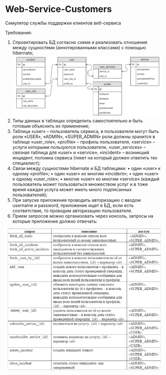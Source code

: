 # Web-Service-Customers
Симулятор службы поддержки клиентов веб-сервиса

Требования:

1. Спроектировать БД согласно схеме и реализовать отношения между сущностями (аннотированными классами) с помощью hibernate;
![](src/main/resources/img/img1.png)
2. Типы данных в таблицах определить самостоятельно и быть готовым объяснить их применение;
3. Таблица «user» – пользователь сервиса, в пользователя могут быть роли «USER», «ADMIN», «SUPER_ADMIN» роли должны хранится в таблице «user_role», «profile» – профиль пользователя, «service» – услуги которыми пользуются пользователи, «user_services» – связная таблица для «user» и «service», «incident» – возникший инцидент, поломка сервиса (тикет на который должен ответить тех специалист);
4. Связи между сущностями hibernate и БД таблицами:
•	один «user» к одному «profile»;
•	один «user» ко многим «incident»;
•	один «user» к одному «user_role»;
•	многие «user» ко многим «service» (каждый пользователь может пользоваться множеством услуг и в тоже время каждая услуга может иметь много подписанных пользователей);
5. При запуске приложения проводить авторизацию с вводом username и password, приложение ищет в БД, если есть соответствие, то проводим авторизацию пользователя.
6. Прием запросов можно организовать через консоль, запросы на которые приложение должно отвечать:

![](src/main/resources/img/img2.png)


